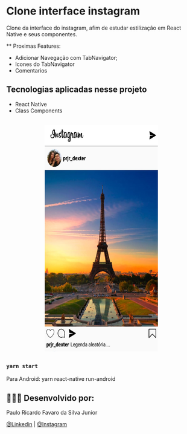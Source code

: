 # Clone interface instagram
Clone da interface do instagram, afim de estudar estilização em React Native e seus componentes.

** Proximas Features:
- Adicionar Navegação com TabNavigator;
- Icones do TabNavigator
- Comentarios

## Tecnologias aplicadas nesse projeto

- React Native
- Class Components


<h2 align="center">
    <img alt="app" src="./src/img/imgApp.jpeg" width="300px" height="600px" />
</h2>



### `yarn start`

Para Android: yarn react-native run-android



## 👨🏼‍🚀 Desenvolvido por:

Paulo Ricardo Favaro da Silva Junior

 [@Linkedin](https://www.linkedin.com/in/paulo-ricardo-favaro-da-silva-junior-79092ab8/) | [@Instagram](https://www.instagram.com/prjr_dexter/)
